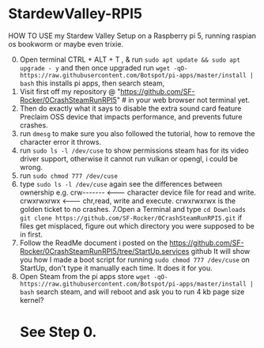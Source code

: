 # StardewValley-RPI5
HOW TO USE my Stardew Valley Setup on a Raspberry pi 5,
running raspian os bookworm or maybe even trixie.


0. Open terminal CTRL + ALT + T , & run ```sudo apt update && sudo apt upgrade - y``` and then once upgraded run ```wget -qO- https://raw.githubusercontent.com/Botspot/pi-apps/master/install | bash```
this  installs pi apps, then search steam, 
1. Visit first off my repository @ "https://github.com/SF-Rocker/0CrashSteamRunRPI5" # in your web browser not terminal yet.
2. Then do exactly what it says to disable the extra sound card feature Preclaim OSS device  that impacts performance, and prevents future crashes.
3. run ```dmesg``` to make sure you also followed the tutorial, how to remove the character error it throws.
4. run ```sudo ls -l /dev/cuse``` to show permissions steam has for its video driver support, otherwise it cannot run vulkan or opengl, i could be wrong.
5. run ```sudo chmod 777 /dev/cuse```
6. type ```sudo ls -l /dev/cuse``` again
 see the differences between ownership e.g. crw-------     <--- character device file for read and write. crwxrwxrwx  <--- chr,read, write and execute.
 crwxrwxrwx is the golden ticket to no crashes.
7.Open a Terminal and type ```cd Downloads``` ```git clone https://github.com/SF-Rocker/0CrashSteamRunRPI5.git```
if files get misplaced, figure out which directory you were supposed to be in first.
8. Follow the ReadMe document i posted on the https://github.com/SF-Rocker/0CrashSteamRunRPI5/tree/StartUp.services github
  It will show you how I made a boot script for running  ```sudo chmod 777 /dev/cuse``` on StartUp, don't  type it manually each time.
 It does it for you.
9. Open Steam from the pi apps store ```wget -qO- https://raw.githubusercontent.com/Botspot/pi-apps/master/install | bash``` search steam, and will reboot and  ask you to run 4 kb page size kernel?
    # See Step 0.
